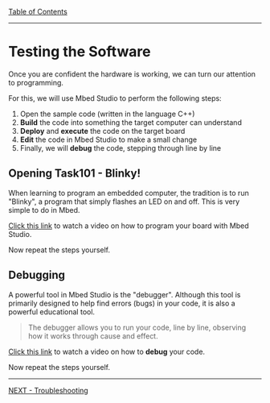[Table of Contents](README.md) 

---

# Testing the Software
Once you are confident the hardware is working, we can turn our attention to programming.

For this, we will use Mbed Studio to perform the following steps:

1. Open the sample code (written in the language C++)
1. **Build** the code into something the target computer can understand
1. **Deploy** and **execute** the code on the target board
1. **Edit** the code in Mbed Studio to make a small change
1. Finally, we will **debug** the code, stepping through line by line

## Opening Task101 - Blinky!
When learning to program an embedded computer, the tradition is to run "Blinky", a program that simply flashes an LED on and off. This is very simple to do in Mbed.

[Click this link](https://plymouth.cloud.panopto.eu/Panopto/Pages/Viewer.aspx?id=1cdd2263-5644-4322-841d-abfe0101c82a) to watch a video on how to program your board with Mbed Studio.

Now repeat the steps yourself.

## Debugging
A powerful tool in Mbed Studio is the "debugger". Although this tool is primarily designed to help find errors (bugs) in your code, it is also a powerful educational tool.

> The debugger allows you to run your code, line by line, observing how it works through cause and effect. 

[Click this link](https://plymouth.cloud.panopto.eu/Panopto/Pages/Viewer.aspx?id=e151c5c8-980d-42d6-ab32-abfe010d3a67) to watch a video on how to **debug** your code.

Now repeat the steps yourself.

---

[NEXT - Troubleshooting](troubleshooting.md)